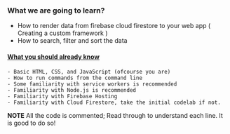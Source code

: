 ### What we are going to learn?
  - How to render data from firebase cloud firestore to your web app ( Creating a custom framework )
  - How to search, filter and sort the data 
  

#### [What you should already know]()

    - Basic HTML, CSS, and JavaScript (ofcourse you are)
    - How to run commands from the command line
    - Some familiarity with service workers is recommended
    - Familiarity with Node.js is recommended
    - Familiarity with Firebase Hosting
    - Familiarity with Cloud Firestore, take the initial codelab if not.
 
 
 **NOTE** All the code is commented; Read through to understand each line. It is good to do so!
